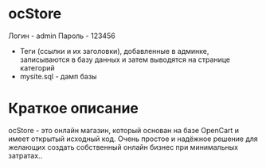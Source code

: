 # ocStore

Логин - admin
Пароль - 123456

* Теги (ссылки и их заголовки), добавленные в админке, записываются в базу данных и затем выводятся на странице категорий
* mysite.sql - дамп базы 

# Краткое описание

ocStore - это онлайн магазин, который основан на базе OpenCart и имеет открытый исходный код. Очень простое и надёжное решение для желающих создать собственный онлайн бизнес при минимальных затратах..
